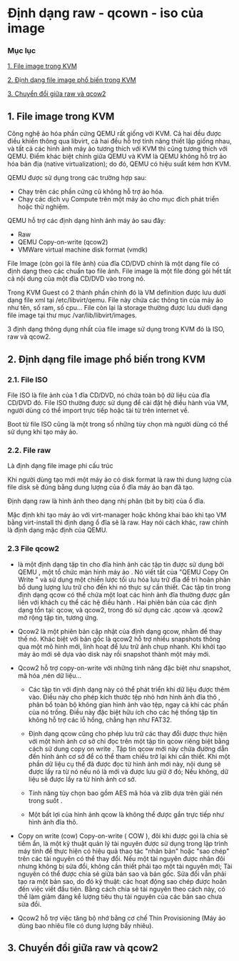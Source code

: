 # Định dạng raw - qcown - iso của image

### Mục lục

[1. File image trong KVM](#imagekvm)

[2. Định dạng file image phổ biến trong KVM](#formatkvm)

[3. Chuyển đổi giữa raw và qcow2](#exchangerawqcow)

<a name="imagekvm"></a>
## 1. File image trong KVM

Công nghệ ảo hóa phần cứng QEMU rất giống với KVM. Cả hai đều được điều khiển thông qua libvirt, cả hai đều hỗ trợ tính năng thiết lập giống nhau, và tất cả các hình ảnh máy ảo tương thích với KVM thì cũng tương thích với QEMU. Điểm khác biệt chính giữa QEMU và KVM là QEMU không hỗ trợ ảo hóa bản địa (native virtualization); do đó, QEMU có hiệu suất kém hơn KVM.

QEMU được sử dụng trong các trường hợp sau:
- Chạy trên các phần cứng cũ không hỗ trợ ảo hóa.
- Chạy các dịch vụ Compute trên một máy ảo cho mục đích phát triển hoặc thử nghiệm.

QEMU hỗ trợ các định dạng hình ảnh máy ảo sau đây:
- Raw
- QEMU Copy-on-write (qcow2)
- VMWare virtual machine disk format (vmdk)

File Image (còn gọi là file ảnh) của đĩa CD/DVD chính là một dạng file có định dạng theo các chuẩn tạo file ảnh. File image là một file đóng gói hết tất cả nội dung của một đĩa CD/DVD vào trong nó.

Trong KVM Guest có 2 thành phần chính đó là VM definition được lưu dưới dạng file xml tại /etc/libvirt/qemu. File này chứa các thông tin của máy ảo như tên, số ram, số cpu... File còn lại là storage thường được lưu dưới dạng file image tại thư mục /var/lib/libvirt/images.

3 định dạng thông dụng nhất của file image sử dụng trong KVM đó là ISO, raw và qcow2.

<a name="formatkvm"></a>
## 2. Định dạng file image phổ biến trong KVM

### 2.1. File ISO

File ISO là file ảnh của 1 đĩa CD/DVD, nó chứa toàn bộ dữ liệu của đĩa CD/DVD đó. File ISO thường được sử dụng để cài đặt hệ điều hành vủa VM, người dùng có thể import trực tiếp hoặc tải từ trên internet về.

Boot từ file ISO cũng là một trong số những tùy chọn mà người dùng có thể sử dụng khi tạo máy ảo.

### 2.2. File raw

Là định dạng file image phi cấu trúc

Khi người dùng tạo mới một máy ảo có disk format là raw thì dung lượng của file disk sẽ đúng bằng dung lượng của ổ đĩa máy ảo bạn đã tạo.

Định dạng raw là hình ảnh theo dạng nhị phân (bit by bit) của ổ đĩa.

Mặc định khi tạo máy ảo với virt-manager hoặc không khai báo khi tạo VM bằng virt-install thì định dạng ổ đĩa sẽ là raw. Hay nói cách khác, raw chính là định dạng mặc định của QEMU.

### 2.3 File qcow2

-  là một định dạng tập tin cho đĩa hình ảnh các tập tin được sử dụng bởi QEMU , một tổ chức màn hình máy ảo . Nó viết tắt của "QEMU Copy On Write " và sử dụng một chiến lược tối ưu hóa lưu trữ đĩa để trì hoãn phân bổ dung lượng lưu trữ cho đến khi nó thực sự cần thiết. Các tập tin trong định dạng qcow có thể chứa một loạt các hình ảnh đĩa thường được gắn liền với khách cụ thể các hệ điều hành . Hai phiên bản của các định dạng tồn tại: qcow, và qcow2, trong đó sử dụng các .qcow và .qcow2 mở rộng tập tin, tương ứng.

- Qcow2 là một phiên bản cập nhật của định dạng qcow, nhằm để thay thế nó. Khác biệt với bản gốc là qcow2 hỗ trợ nhiều snapshots thông qua một mô hình mới, linh hoạt để lưu trữ ảnh chụp nhanh. Khi khởi tạo máy ảo mới sẽ dựa vào disk này rồi snapshot thành một máy mới.

- Qcow2 hỗ trợ copy-on-write với những tính năng đặc biệt như snapshot, mã hóa ,nén dữ liệu...

	+ Các tập tin với định dạng này có thể phát triển khi dữ liệu được thêm vào. Điều này cho phép kích thước tệp nhỏ hơn hình ảnh đĩa thô , phân bổ toàn bộ không gian hình ảnh vào tệp, ngay cả khi các phần của nó trống. Điều này đặc biệt hữu ích cho các hệ thống tập tin không hỗ trợ các lỗ hổng, chẳng hạn như FAT32.

	+ Định dạng qcow cũng cho phép lưu trữ các thay đổi được thực hiện với một hình ảnh cơ sở chỉ đọc trên một tập tin qcow riêng biệt bằng cách sử dung copy on write . Tập tin qcow mới này chứa đường dẫn đến hình ảnh cơ sở để có thể tham chiếu trở lại khi cần thiết. Khi một phần dữ liệu cụ thể đã được đọc từ hình ảnh mới này, nội dung sẽ được lấy ra từ nó nếu nó là mới và được lưu giữ ở đó; Nếu không, dữ liệu sẽ được lấy ra từ hình ảnh cơ sở.

	+ Tính năng tùy chọn bao gồm AES mã hóa và zlib dựa trên giải nén trong suốt .

	+ Một bất lợi của hình ảnh qcow là không thể được gắn trực tiếp như hình ảnh đĩa thô.
	
- Copy on write (cow) Copy-on-write ( COW ), đôi khi được gọi là chia sẻ tiềm ẩn, là một kỹ thuật quản lý tài nguyên được sử dụng trong lập trình máy tính để thực hiện có hiệu quả thao tác "nhân bản" hoặc "sao chép" trên các tài nguyên có thể thay đổi. Nếu một tài nguyên được nhân đôi nhưng không bị sửa đổi, không cần thiết phải tạo một tài nguyên mới; Tài nguyên có thể được chia sẻ giữa bản sao và bản gốc. Sửa đổi vẫn phải tạo ra một bản sao, do đó kỹ thuật: các hoạt động sao chép được hoãn đến việc viết đầu tiên. Bằng cách chia sẻ tài nguyên theo cách này, có thể làm giảm đáng kể lượng tiêu thụ tài nguyên của các bản sao chưa sửa đổi.

- Qcow2 hỗ trợ việc tăng bộ nhớ bằng cơ chế Thin Provisioning (Máy ảo dùng bao nhiêu file có dung lượng bấy nhiêu).

<a name="exchangerawqcow"></a>
## 3. Chuyển đổi giữa raw và qcow2




